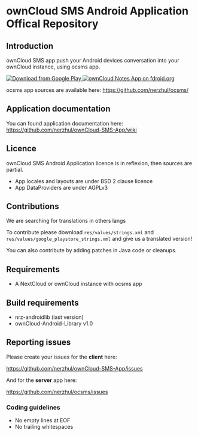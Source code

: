 # ownCloud SMS Android Application Offical Repository

## Introduction

ownCloud SMS app push your Android devices conversation into your ownCloud instance, using ocsms app.

<a href="https://play.google.com/store/apps/details?id=fr.unix_experience.owncloud_sms">
  <img src="http://www.android.com/images/brand/android_app_on_play_large.png" alt="Download from Google Play" />
</a>
<a href="https://f-droid.org/repository/browse/?fdid=fr.unix_experience.owncloud_sms">
  <img src="https://camo.githubusercontent.com/7df0eafa4433fa4919a56f87c3d99cf81b68d01c/68747470733a2f2f662d64726f69642e6f72672f77696b692f696d616765732f632f63342f462d44726f69642d627574746f6e5f617661696c61626c652d6f6e2e706e67" alt="ownCloud Notes App on fdroid.org" />
</a>

ocsms app sources are available here: https://github.com/nerzhul/ocsms/

## Application documentation

You can found application documentation here: https://github.com/nerzhul/ownCloud-SMS-App/wiki

## Licence

ownCloud SMS Android Application licence is in reflexion, then sources are partial.

- App locales and layouts are under BSD 2 clause licence
- App DataProviders are under AGPLv3

## Contributions

We are searching for translations in others langs

To contribute please download `res/values/strings.xml` and `res/values/google_playstore_strings.xml` and give us a translated version!

You can also contribute by adding patches in Java code or cleanups.

## Requirements
- A NextCloud or ownCloud instance with ocsms app

## Build requirements
- nrz-androidlib (last version)
- ownCloud-Android-Library v1.0

## Reporting issues

Please create your issues for the **client** here:

https://github.com/nerzhul/ownCloud-SMS-App/issues

And for the **server** app here:

https://github.com/nerzhul/ocsms/issues

### Coding guidelines

- No empty lines at EOF
- No trailing whitespaces
